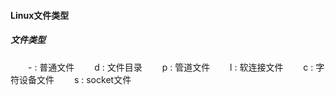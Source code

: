 #### Linux文件类型

##### 文件类型

&emsp;&emsp;\- :  普通文件
&emsp;&emsp;d  :  文件目录
&emsp;&emsp;p  :  管道文件
&emsp;&emsp;l  :  软连接文件
&emsp;&emsp;c  :  字符设备文件
&emsp;&emsp;s  :  socket文件

